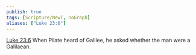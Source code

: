 ```yaml
---
publish: true
tags: [Scripture/NewT, noGraph]
aliases: ["Luke 23:6"]
---
```

[Luke 23:6](https://churchofjesuschrist.org/study/scriptures/nt/luke/23?lang=eng&id=p6#p6) When Pilate heard of Galilee, he asked whether the man were a Galilaean.
